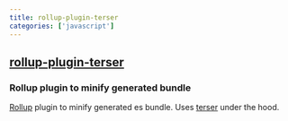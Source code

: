 ```yaml
---
title: rollup-plugin-terser
categories: ['javascript']
---
```

## [rollup-plugin-terser](https://github.com/TrySound/rollup-plugin-terser)

### Rollup plugin to minify generated bundle


[travis-img]: https://travis-ci.org/TrySound/rollup-plugin-terser.svg
[travis]: https://travis-ci.org/TrySound/rollup-plugin-terser

[Rollup](https://github.com/rollup/rollup) plugin to minify generated es bundle. Uses [terser](https://github.com/fabiosantoscode/terser) under the hood.
